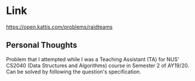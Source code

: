 # Link

https://open.kattis.com/problems/raidteams

## Personal Thoughts

Problem that I attempted while I was a Teaching Assistant (TA) for NUS' CS2040 (Data Structures and Algorithms) course in Semester 2 of AY19/20. Can be solved by following the question's specification.

